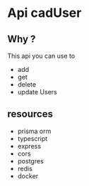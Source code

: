 # Api cadUser

## Why ?

This api you can use to
 - add
 - get
 - delete
 - update
Users

## resources

- prisma orm
- typescript
- express
- cors
- postgres
- redis
- docker